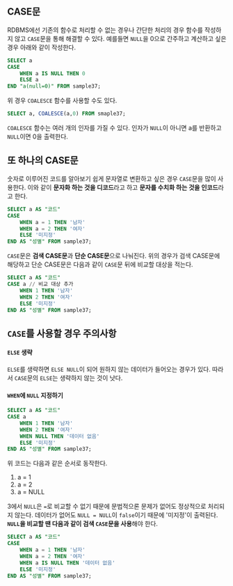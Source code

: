 ## CASE문

RDBMS에선 기존의 함수로 처리할 수 없는 경우나 간단한 처리의 경우 함수를 작성하지 않고 `CASE`문을 통해 해결할 수 있다. 예를들면 `NULL`을 0으로 간주하고 계산하고 싶은 경우 아래와 같이 작성한다.

```sql
SELECT a
CASE
	WHEN a IS NULL THEN 0
	ELSE a
END "a(null=0)" FROM sample37;
```



위 경우 `COALESCE` 함수를 사용할 수도 있다.

```sql
SELECT a, COALESCE(a,0) FROM smaple37;
```

`COALESCE` 함수는 여러 개의 인자를 가질 수 있다. 인자가 `NULL`이 아니면 a를 반환하고 `NULL`이면 0을 출력한다.



## 또 하나의 CASE문

숫자로 이루어진 코드를 알아보기 쉽게 문자열로 변환하고 싶은 경우 `CASE`문을 많이 사용한다. 이와 같이 **문자화 하는 것을 디코드**라고 하고 **문자를 수치화 하는 것을 인코드**라고 한다.

```sql
SELECT a AS "코드"
CASE
	WHEN a = 1 THEN '남자'
	WHEN a = 2 THEN '여자'
	ELSE '미지정'
END AS "성별" FROM sample37;
```



`CASE`문은 **검색 CASE문**과 **단순 CASE문**으로 나눠진다. 위의 경우가 검색 CASE문에 해당하고 단순 CASE문은 다음과 같이 `CASE`문 뒤에 비교할 대상을 적는다.

```sql
SELECT a AS "코드"
CASE a // 비교 대상 추가
	WHEN 1 THEN '남자'
	WHEN 2 THEN '여자'
	ELSE '미지정'
END AS "성별" FROM sample37;
```



## `CASE`를 사용할 경우 주의사항

#### `ELSE` 생략

`ELSE`를 생략하면 `ELSE NULL`이 되어 원하지 않는 데이터가 들어오는 경우가 있다. 따라서 `CASE`문의 `ELSE`는 생략하지 않는 것이 낫다.



#### `WHEN`에  `NULL` 지정하기

```sql
SELECT a AS "코드"
CASE a
	WHEN 1 THEN '남자'
	WHEN 2 THEN '여자'
	WHEN NULL THEN '데이터 없음'
	ELSE '미지정'
END AS "성별" FROM sample37;
```

위 코드는 다음과 같은 순서로 동작한다.

1. a = 1
2. a = 2
3. a = NULL

3에서 `NULL`은 `=`로 비교할 수 없기 때문에 문법적으론 문제가 없어도 정상적으로 처리되지 않는다. 데이터가 없어도 `NULL = NULL`이 `false`이기 때문에 '미지정'이 출력된다. **`NULL`을 비교할 땐 다음과 같이 검색 `CASE`문을 사용**해야 한다.

```sql
SELECT a AS "코드"
CASE
	WHEN a = 1 THEN '남자'
	WHEN a = 2 THEN '여자'
	WHEN a IS NULL THEN '데이터 없음'
	ELSE '미지정'
END AS "성별" FROM sample37;
```

